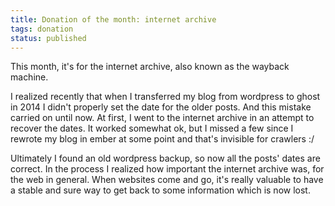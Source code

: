 ```yaml
---
title: Donation of the month: internet archive
tags: donation
status: published
---
```


This month, it's for the internet archive, also known as the wayback machine.

I realized recently that when I transferred my blog from wordpress to ghost in 2014
I didn't properly set the date for the older posts. And this mistake carried on
until now.
At first, I went to the internet archive in an attempt to recover the dates. It
worked somewhat ok, but I missed a few since I rewrote my blog in ember at some point
and that's invisible for crawlers :/

Ultimately I found an old wordpress backup, so now all the posts' dates are correct. In
the process I realized how important the internet archive was, for the web in general.
When websites come and go, it's really valuable to have a stable and sure way to get back
to some information which is now lost.
